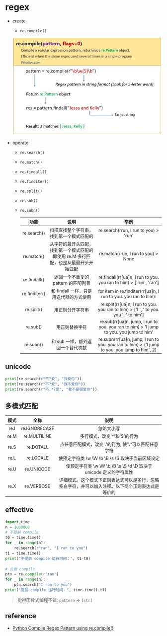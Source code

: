 # regex

- create

  - `re.compile()`

  ![](assets/2022-11-05-12-12-04.png)

- operate

  - `re.search()`
  - `re.match()`
  - `re.findall()`
  - `re.finditer()`
  - `re.split()`
  - `re.sub()`
  - `re.subn()`

    |     功能      |                                         说明                                         |                                             举例                                             |
    | :-----------: | :----------------------------------------------------------------------------------: | :------------------------------------------------------------------------------------------: |
    |  re.search()  |                       扫描查找整个字符串，找到第一个模式匹配的                       |                            re.search(rrun, I run to you) > 'run'                             |
    |  re.match()   | 从字符的最开头匹配，找到第一个模式匹配的即使用 re.M 多行匹配，也是从最最开头开始匹配 |                             re.match(rrun, I run to you) > None                              |
    | re.findall()  |                         返回一个不重复的 pattern 的匹配列表                          |              re.findall(rr[ua]n, I run to you. you ran to him) > ['run', 'ran']              |
    | re.finditer() |                       和 findall 一样，只是用迭代器的方式使用                        |               for item in re.finditer(rr[ua]n, I run to you. you ran to him):                |
    |  re.split()   |                                   用正则分开字符串                                   |     re.split(rr[ua]n, I run to you. you ran to him) > ['I ', ' to you. you ', ' to him']     |
    |   re.sub()    |                                    用正则替换字符                                    |    re.sub(rr[ua]n, jump, I run to you. you ran to him) > 'I jump to you. you jump to him'    |
    |   re.subn()   |                          和 sub 一样，额外返回一个替代次数                           | re.subn(rr[ua]n, jump, I run to you. you ran to him) > ('I jump to you. you jump to him', 2) |

## unicode

```py
print(re.search(r"不?爱", "我爱你"))
print(re.search(r"不?爱", "我不爱你"))
print(re.search(r"不.*?爱", "我不是很爱你"))
```

## 多模式匹配

| 模式 |     全称      |                                                说明                                                |
| :--: | :-----------: | :------------------------------------------------------------------------------------------------: |
| re.I | re.IGNORECASE |                                             忽略大小写                                             |
| re.M | re.MULTILINE  |                                    多行模式，改变'^'和'$'的行为                                    |
| re.S |   re.DOTALL   |                        点任意匹配模式，改变'.'的行为, 使".“可以匹配任意字符                        |
| re.L |   re.LOCALE   |                         使预定字符类 \w \W \b \B \s \S 取决于当前区域设定                          |
| re.U |  re.UNICODE   |                 使预定字符类 \w \W \b \B \s \S \d \D 取决于 unicode 定义的字符属性                 |
| re.X |  re.VERBOSE   | 详细模式。这个模式下正则表达式可以是多行，忽略空白字符，并可以加入注释。以下两个正则表达式是等价的 |

## effective

```py
import time
n = 1000000
# 不提前 compile
t0 = time.time()
for _ in range(n):
    re.search(r"ran", "I ran to you")
t1 = time.time()
print("不提前 compile 运行时间：", t1-t0)

# 先做 compile
ptn = re.compile(r"ran")
for _ in range(n):
    ptn.search("I ran to you")
print("提前 compile 运行时间：", time.time()-t1)
```

> 觉得函数式编程不错: `pattern` -> `[str]`

## reference

- [Python Compile Regex Pattern using re.compile()](https://pynative.com/python-regex-compile/)
